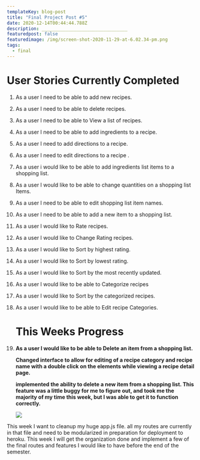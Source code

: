 ```yaml
---
templateKey: blog-post
title: "Final Project Post #5"
date: 2020-12-14T00:44:44.788Z
description: ________________________________
featuredpost: false
featuredimage: /img/screen-shot-2020-11-29-at-6.02.34-pm.png
tags:
  - final
---
```

# User Stories Currently Completed

1. As a user I need to be able to add new recipes.
2. As a user I need to be able to delete recipes.
3. As a user I need to be able to View a list of recipes.
4. As a user I need to be able to add ingredients to a recipe.
5. As a user I need to add directions to a recipe.
6. As a user I need to edit directions to a recipe .
7. As a user i would like to be able to add ingredients list items to a shopping list.
8. As a user I would like to be able to change quantities on a shopping list Items.
9. As a user I need to be able to edit shopping list item names.
10. As a user I need to be able to add a new item to a shopping list.
11. As a user I would like to Rate recipes.
12. As a user I would like to Change Rating recipes.
13. As a user I would like to Sort by highest rating.
14. As a user I would like to Sort by lowest rating.
15. As a user I would like to Sort by the most recently updated.
16. As a user I would like to be able to Categorize recipes
17. As a user I would like to Sort by the categorized recipes.
18. As a user I would like to be able to Edit recipe Categories.

    # This Weeks Progress
19. **As a user I would like to be able to Delete an item from a shopping list.**

    **Changed interface to allow for editing of a recipe category and recipe name with a double click on the elements while viewing a recipe detail page.** 

    **implemented the ability to delete a new item from a shopping list. This feature was a little buggy for me to figure out, and took me the majority of my time this week, but I was able to get it to function correctly.**

    ![](/img/screen-shot-2020-12-06-at-5.09.41-pm.png)

This week I want to cleanup my huge app.js file. all my routes are currently in that file and need to be modularized in preparation for deployment to heroku. This week I will get the organization done and implement a few of the final routes and features I would like to have before the end of the semester.